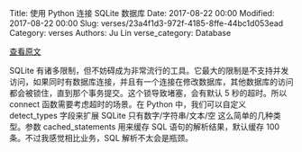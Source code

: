 Title: 使用 Python 连接 SQLite 数据库
Date: 2017-08-22 00:00
Modified: 2017-08-22 00:00
Slug: verses/23a4f1d3-972f-4185-8ffe-44bc1d053ead
Category: verses
Authors: Ju Lin
verse_category: Database

[查看原文](https://docs.python.org/2/library/sqlite3.html#sqlite3.connect)

SQLite 有诸多限制，但不妨碍成为非常流行的工具。它最大的限制是不支持并发访问，如果同时有数据库连接，并且有一个连接在修改数据库，其他数据库的访问都会被锁住，直到那个事务提交。这个锁导致堵塞，会有默认 5 秒的超时。所以 connect 函数需要考虑超时的场景。在 Python 中，我们可以自定义 detect_types 字段来扩展 SQLite 只有数字/字符串/文本/空 这么简单的几种类型。参数 cached_statements 用来缓存 SQL 语句的解析结果，默认缓存 100 条。不过我感觉相比业务，SQL 解析不太会是瓶颈。
